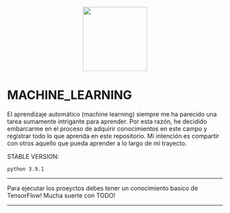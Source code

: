 <p align="center">
  <img width="150px" src="https://i.ibb.co/bXvzjXm/LOGO-h1.png" />
</p>

# MACHINE_LEARNING

El aprendizaje automático (machine learning) siempre me ha parecido una tarea sumamente intrigante para aprender. Por esta razón, he decidido embarcarme en el proceso de adquirir conocimientos en este campo y registrar todo lo que aprenda en este repositorio. Mi intención es compartir con otros aquello que pueda aprender a lo largo de mi trayecto.

STABLE VERSION:

```
python 3.9.1
```

<hr/>

Para ejecutar los proeyctos debes tener un conocimiento basico de TensorFlow!
Mucha suerte con TODO!

<hr/>

<br/>